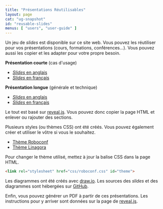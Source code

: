 ```yaml
---
title: "Présentations Réutilisables"
layout: page
cat: "ug-snapshot"
id: "reusable-slides"
menus: [ "users", "user-guide" ]
---
```


Un jeu de *slides* est disponible sur ce site web.
Vous pouvez les réutiliser pour vos présentations (cours, formations, conférences...).
Vous pouvez aussi les copier et les adapter pour votre propre besoin.

**Présentation courte** (cas d'usage)

* [*Slides* en anglais](/slides/general/roboconf-use-cases.html)
* [*Slides* en français](/slides/general/cas-d-usage-de-roboconf.html)

**Présentation longue** (générale et technique)

* [*Slides* en anglais](/slides/general/roboconf-presentation.html)
* [*Slides* en français](/slides/general/presentation-roboconf.html)

Le tout est basé sur [reveal.js](http://lab.hakim.se/reveal-js).
Vous pouvez donc copier la page HTML et enlever ou rajouter des sections.

Plusieurs styles (ou thèmes CSS) ont été créés.
Vous pouvez également créer et utiliser le vôtre si vous le souhaitez.

* [Thème Roboconf](/slides/general/css/roboconf.css)
* [Thème Linagora](/slides/general/css/linagora.css)

Pour changer le thème utilisé, mettez à jour la balise CSS dans la page HTML.

```html
<link rel="stylesheet" href="css/roboconf.css" id="theme">
```

Les diagrammes ont été créés avec [draw.io](https://www.draw.io).
Les sources des *slides* et des diagrammes sont hébergées sur [GitHub](https://github.com/roboconf/roboconf.github.io/).

Enfin, vous pouvez générer un PDF à partir de ces présentations.
Les instructions pour y arriver sont données sur la page de [reveal.js](https://github.com/hakimel/reveal.js#pdf-export).
